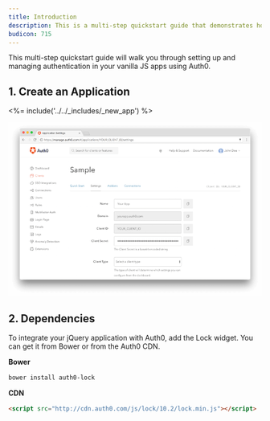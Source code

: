 ```yaml
---
title: Introduction
description: This is a multi-step quickstart guide that demonstrates how to setup and manage authentication in your JavaScript app using Auth0
budicon: 715
---
```


This multi-step quickstart guide will walk you through setting up and managing authentication in your vanilla JS apps using Auth0.

## 1. Create an Application

<%= include('../../_includes/_new_app') %>

![App Dashboard](/media/articles/angularjs/app_dashboard.png)

## 2. Dependencies

To integrate your jQuery application with Auth0, add the Lock widget. You can get it from Bower or from the Auth0 CDN.

**Bower**

```bash
bower install auth0-lock
```

**CDN**

```html
<script src="http://cdn.auth0.com/js/lock/10.2/lock.min.js"></script>
```
